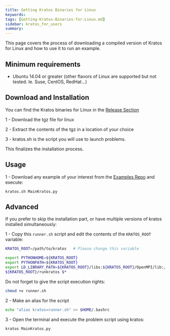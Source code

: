 ```yaml
---
title: Getting Kratos Binaries for Linux
keywords: 
tags: [Getting-Kratos-Binaries-for-Linux.md]
sidebar: kratos_for_users
summary: 
---
```


This page covers the process of downloading a compiled version of Kratos for Linux and how to use it to run an example. 

## Minimum requirements

* Ubuntu 14.04 or greater (other flavors of Linux are supported but not tested. Ie. Suse, CentOS, RedHat...)

## Download and Installation

You can find the Kratos binaries for Linux in the [Release Section](https://github.com/KratosMultiphysics/Kratos/releases/tag/7.0)

1 - Download the tgz file for linux

2 - Extract the contents of the tgz in a location of your choice

3 - kratos.sh is the script you will use to launch problems.

This finalizes the installation process.

## Usage

1 - Download any example of your interest from the [Examples Repo](https://github.com/KratosMultiphysics/Examples) and execute:

```
kratos.sh MainKratos.py
```

## Advanced

If you prefer to skip the installation part, or have multiple versions of kratos installed simultaneously:

1 - Copy this `runner.sh` script and edit the contents of the `KRATOS_ROOT` variable:

```Bash
KRATOS_ROOT=/path/to/kratos   # Please change this variable

export PYTHONHOME=${KRATOS_ROOT}
export PYTHONPATH=${KRATOS_ROOT}
export LD_LIBRARY_PATH=${KRATOS_ROOT}/libs:${KRATOS_ROOT}/OpenMPI/lib:/home/roigcarlo/KratosInstall/libs
${KRATOS_ROOT}/runkratos $*
```

Do not forget to give the script execution rights:
```bash
chmod +x runner.sh
```

2 - Make an alias for the script

```bash
echo "alias kratos=runner.sh" >> $HOME/.bashrc
```

3 - Open the terminal and execute the problem script using kratos:

```bash
kratos MainKratos.py
```
